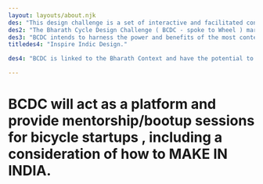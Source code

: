 ```yaml
---
layout: layouts/about.njk
des: "This design challenge is a set of interactive and facilitated conversations with input from designers from around the world. We'll surface the most important topics around these themes along with potential obstacles and solutions to addressing those challenges in India by designing solutions around the bicycle manufacturing economy.  The Bharath Cycle Design Challenge - A dedicated recognition of Bicycle in Bharath! -    tasks its participants with designing a Bicycle for India. "
des2: "The Bharath Cycle Design Challenge ( BCDC - spoke to Wheel ) marks an important milestone in the roadmap towards establishing the start up hub for e bikes and bicycle to transition India towards Green Mobility."
des3: "BCDC intends to harness the power and benefits of the most contemporary tools for manufacturing bicycles. These efforts, along with the kind of work that NNCF is doing through its strategic partnerships, will be critical to Small and Medium Enterprise success in the digital era and beyond in the country."
titledes4: "Inspire Indic Design."

des4: "BCDC is linked to the Bharath Context and have the potential to inspire others and enrich the community in which it’s operational. The bicycle would need to be highly versatile and function in any climate and any season. Finding talent on both the design side and the bike craft side- in India - that could work well together; funding; shaping an online competition for a real-life product."

---
```

# BCDC will act as a  platform  and provide mentorship/bootup sessions for bicycle startups , including a consideration of how to MAKE IN INDIA.
